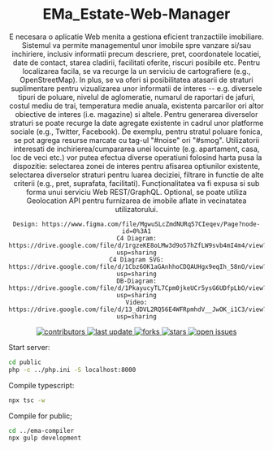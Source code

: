 <div align="center">
  <h1>EMa_Estate-Web-Manager</h1>
  
  <p>
    E necesara o aplicatie Web menita a gestiona eficient tranzactiile imobiliare. Sistemul va permite managementul unor imobile spre vanzare si/sau inchiriere, inclusiv informatii precum descriere, pret, coordonatele locatiei, date de contact, starea cladirii, facilitati oferite, riscuri posibile etc. Pentru localizarea facila, se va recurge la un serviciu de cartografiere (e.g., OpenStreetMap). In plus, se va oferi si posibilitatea atasarii de straturi suplimentare pentru vizualizarea unor informatii de interes -- e.g. diversele tipuri de poluare, nivelul de aglomeratie, numarul de raportari de jafuri, costul mediu de trai, temperatura medie anuala, existenta parcarilor ori altor obiective de interes (i.e. magazine) si altele. Pentru generarea diverselor straturi se poate recurge la date agregate existente in cadrul unor platforme sociale (e.g., Twitter, Facebook). De exemplu, pentru stratul poluare fonica, se pot agrega resurse marcate cu tag-ul "#noise" ori "#smog". Utilizatorii interesati de inchirierea/cumpararea unei locuinte (e.g. apartament, casa, loc de veci etc.) vor putea efectua diverse operatiuni folosind harta pusa la dispozitie: selectarea zonei de interes pentru afisarea optiunilor existente, selectarea diverselor straturi pentru luarea deciziei, filtrare in functie de alte criterii (e.g., pret, suprafata, facilitati). Funcționalitatea va fi expusa si sub forma unui serviciu Web REST/GraphQL. Optional, se poate utiliza Geolocation API pentru furnizarea de imobile aflate in vecinatatea utilizatorului.

    Design: https://www.figma.com/file/MgwuSLcZmdNURq57CIeqev/Page?node-id=0%3A1
    C4 Diagram: https://drive.google.com/file/d/1rgzeKE8oLMw3d9o57hZfLW9svb4mI4m4/view?usp=sharing
    C4 Diagram SVG: https://drive.google.com/file/d/1Cbz6OK1aGAnhhoCDQAUHgx9eqIh_58nO/view?usp=sharing
    DB-Diagram: https://drive.google.com/file/d/1PkayucyTL7Cpm0jkeUCr5ysG6UDfpLbO/view?usp=sharing
    Video: https://drive.google.com/file/d/13_dDVL2RQ56E4WFRpmhdV__JwOK_i1C3/view?usp=sharing
  </p>
  
  
<!-- Badges -->
<p>
  <a href="https://github.com/DeliTrbat/EMa_Estate-Web-Manager/graphs/contributors">
    <img src="https://img.shields.io/github/contributors/DeliTrbat/EMa_Estate-Web-Manager" alt="contributors" />
  </a>
  <a href="">
    <img src="https://img.shields.io/github/last-commit/DeliTrbat/EMa_Estate-Web-Manager" alt="last update" />
  </a>
  <a href="https://github.com/DeliTrbat/EMa_Estate-Web-Manager/network/members">
    <img src="https://img.shields.io/github/forks/DeliTrbat/EMa_Estate-Web-Manager" alt="forks" />
  </a>
  <a href="https://github.com/DeliTrbat/EMa_Estate-Web-Manager/stargazers">
    <img src="https://img.shields.io/github/stars/DeliTrbat/EMa_Estate-Web-Manager" alt="stars" />
  </a>
  <a href="https://github.com/DeliTrbat/EMa_Estate-Web-Manager/issues/">
    <img src="https://img.shields.io/github/issues/DeliTrbat/EMa_Estate-Web-Manager" alt="open issues" />
  </a>
</p>
   
</div>


Start server:
```bash
cd public
php -c ../php.ini -S localhost:8000
```


Compile typescript:
```bash
npx tsc -w
```

Compile for public;

```bash
cd ../ema-compiler
npx gulp development
```
